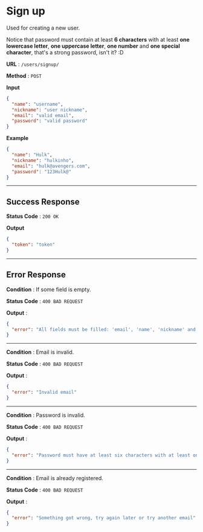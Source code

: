 # Sign up

Used for creating a new user.

Notice that password must contain at least **6 characters** with at least **one lowercase letter**, **one uppercase letter**, **one number** and **one special character**, that's a strong password, isn't it? :D

**URL** : `/users/signup/`

**Method** : `POST`

**Input**

```json
{
  "name": "username",
  "nickname": "user nickname",
  "email": "valid email",
  "password": "valid password"
}
```

**Example**

```json
{
  "name": "Hulk",
  "nickname": "hulkinho",
  "email": "hulk@avengers.com",
  "password": "123Hulk@"
}
```

---

## Success Response

**Status Code** : `200 OK`

**Output**

```json
{
  "token": "token"
}
```

---

## Error Response

**Condition** : If some field is empty.

**Status Code** : `400 BAD REQUEST`

**Output** :

```json
{
  "error": "All fields must be filled: 'email', 'name', 'nickname' and 'password'"
}
```

---

**Condition** : Email is invalid.

**Status Code** : `400 BAD REQUEST`

**Output** :

```json
{
  "error": "Invalid email"
}
```

---

**Condition** : Password is invalid.

**Status Code** : `400 BAD REQUEST`

**Output** :

```json
{
  "error": "Password must have at least six characters with at least one lowercase letter, one uppercase letter, one number and one special character"
}
```

---

**Condition** : Email is already registered.

**Status Code** : `400 BAD REQUEST`

**Output** :

```json
{
  "error": "Something got wrong, try again later or try another email"
}
```
